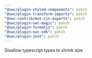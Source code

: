 ```yaml
---
"@swc/plugin-styled-components": patch
"@swc/plugin-transform-imports": patch
"@swc-contrib/mut-cjs-exports": patch
"@swc/plugin-swc-magic": patch
"@swc/plugin-formatjs": patch
"@swc/plugin-swc-sdk": patch
"@swc/plugin-jest": patch
---
```


Disallow typescript types to shrink size

